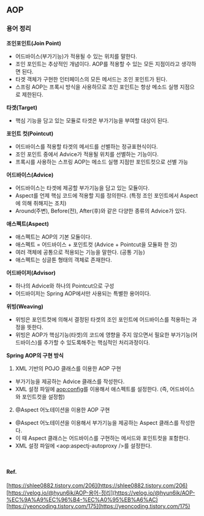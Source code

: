 ## AOP
### 용어 정리
**조인포인트(Join Point)**
- 어드바이스(부가기능)가 적용될 수 있는 위치를 말한다.
- 조인 포인트는 추상적인 개념이다. AOP를 적용할 수 있는 모든 지점이라고 생각하면 된다.
- 타겟 객체가 구현한 인터페이스의 모든 메서드는 조인 포인트가 된다.
- 스프링 AOP는 프록시 방식을 사용하므로 조인 포인트는 항상 메소드 실행 지점으로 제한된다.

**타겟(Target)**
- 핵심 기능을 담고 있는 모듈로 타겟은 부가기능을 부여할 대상이 된다.

**포인트 컷(Pointcut)**
- 어드바이스를 적용할 타겟의 메서드를 선별하는 정규표현식이다.
- 조인 포인트 중에서 Advice가 적용될 위치를 선별하는 기능이다.
- 프록시를 사용하는 스프링 AOP는 메소드 실행 지점만 포인트컷으로 선별 가능

**어드바이스(Advice)**
- 어드바이스는 타겟에 제공할 부가기능을 담고 있는 모듈이다.
- Aspect를 언제 핵심 코드에 적용할 지를 정의한다. (특정 조인 포인트에서 Aspect에 의해 취해지는 조치)
- Around(주변), Before(전), After(후)와 같은 다양한 종류의 Advice가 있다.

**애스펙트(Aspect)**
- 애스펙트는 AOP의 기본 모듈이다.
- 애스펙트 = 어드바이스 + 포인트컷 (Advice + Pointcut을 모듈화 한 것)
- 여러 객체에 공통으로 적용되는 기능을 말한다. (공통 기능)
- 애스펙트는 싱글톤 형태의 객체로 존재한다.

**어드바이저(Advisor)**
- 하나의 Advice와 하나의 Pointcut으로 구성
- 어드바이저는 Spring AOP에서만 사용되는 특별한 용어이다.

**위빙(Weaving)**
- 위빙은 포인트컷에 의해서 결정된 타겟의 조인 포인트에 어드바이스를 적용하는 과정을 뜻한다.
- 위빙은 AOP가 핵심기능(타겟)의 코드에 영향을 주지 않으면서 필요한 부가기능(어드바이스)를 추가할 수 있도록해주는 핵심적인 처리과정이다.

**Spring AOP의 구현 방식**
1. XML 기반의 POJO 클래스를 이용한 AOP 구현
- 부가기능을 제공하는 Advice 클래스를 작성한다.
- XML 설정 파일에 <aop:config>를 이용해서 애스펙트를 설정한다.
(즉, 어드바이스와 포인트컷을 설정함)

2. @Aspect 어노테이션을 이용한 AOP 구현
- @Aspect 어노테이션을 이용해서 부가기능을 제공하는 Aspect 클래스를 작성한다.
- 이 때 Aspect 클래스는 어드바이스를 구현하는 메서드와 포인트컷을 포함한다.
- XML 설정 파일에 <aop:aspectj-autoproxy />를 설정한다.


<br>

#### Ref.
[https://shlee0882.tistory.com/206](https://shlee0882.tistory.com/206)
[https://velog.io/@hyun6ik/AOP-용어-정리](https://velog.io/@hyun6ik/AOP-%EC%9A%A9%EC%96%B4-%EC%A0%95%EB%A6%AC)
[https://yeoncoding.tistory.com/175](https://yeoncoding.tistory.com/175)
